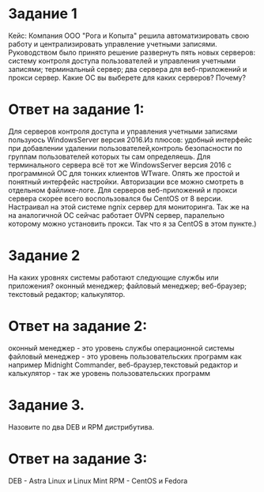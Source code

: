 # Задание 1
Кейс:
Компания ООО "Рога и Копыта" решила автоматизировать свою работу и централизировать управление учетными записями. Руководством было принято решение развернуть пять новых серверов:
систему контроля доступа пользователей и управления учетными записями;
терминальный сервер;
два сервера для веб-приложений и прокси сервер.
Какие ОС вы выберете для каких серверов? Почему?
# Ответ на задание 1:
Для серверов контроля доступа и управления учетными записями пользуюсь WindowsServer версия 2016.Из плюсов: удобный интерфейс при добавлении удалении пользователей,контроль безопасности по группам пользователей которых ты сам определяешь.
Для терминального сервера всё тот же  WindowsServer версия 2016 с программной ОС для тонких клиентов  WTware. Опять же простой и понятный интерфейс настройки. Авторизации все можно смотреть в отдельном файлике-логе.
Для серверов веб-приложений и прокси сервера скорее всего воспользовался бы CentOS от 8 версии. Настраивал на этой системе ngnix сервер для мониторинга. Так же на на аналогичной ОС сейчас работает OVPN сервер, паралельно  которому можно установить прокси. Так что я за CentOS в этом пункте.)
# Задание 2
На каких уровнях системы работают следующие службы или приложения?
оконный менеджер;
файловый менеджер;
веб-браузер;
текстовый редактор;
калькулятор.
# Ответ на задание 2:
оконный менеджер - это уровень службы операционной системы
файловый менеджер - это  уровень пользовательских программ как например Midnight Commander,
веб-браузер,текстовый редактор и калькулятор  - так же уровень пользовательских программ
# Задание 3.
Назовите по два DEB и RPM дистрибутива.
# Ответ на задание 3:
DEB -  Astra Linux и Linux Mint
RPM -  CentOS и Fedora
